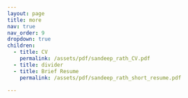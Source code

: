 ```yaml
---
layout: page
title: more
nav: true
nav_order: 9
dropdown: true
children:
  - title: CV
    permalink: /assets/pdf/sandeep_rath_CV.pdf
  - title: divider
  - title: Brief Resume
    permalink: /assets/pdf/sandeep_rath_short_resume.pdf

---
```

